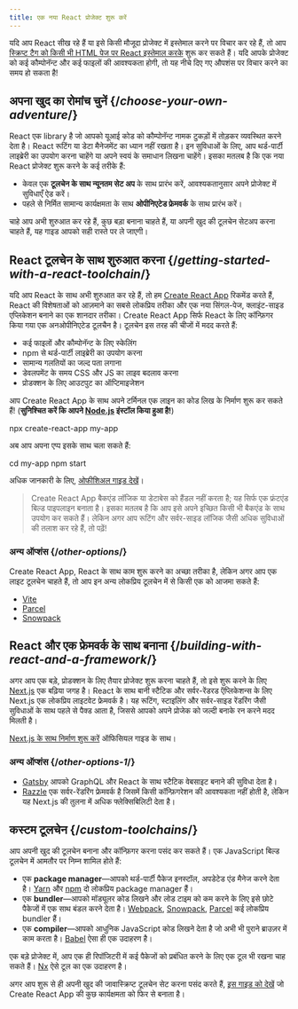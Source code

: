 ```yaml
---
title: एक नया React प्रोजेक्ट शुरू करें
---
```


<Intro>

यदि आप React सीख रहे हैं या इसे किसी मौजूदा प्रोजेक्ट में इस्तेमाल करने पर विचार कर रहे हैं, तो आप [स्क्रिप्ट टैग को किसी भी HTML पेज पर React इस्तेमाल करके](/learn/add-react-to-a-website) शुरू कर सकते हैं। यदि आपके प्रोजेक्ट को कई कौम्पोनॅन्ट और कई फाइलों की आवश्यकता होगी, तो यह नीचे दिए गए औपशंस पर विचार करने का समय हो सकता है!

</Intro>

## अपना खुद का रोमांच चुनें {/*choose-your-own-adventure*/}

React एक library है जो आपको यूआई कोड को कौम्पोनॅन्ट नामक टुकड़ों में तोड़कर व्यवस्थित करने देता है। React रूटिंग या डेटा मैनेजमेंट का ध्यान नहीं रखता है। इन सुविधाओं के लिए, आप थर्ड-पार्टी लाइब्रेरी का उपयोग करना चाहेंगे या अपने स्वयं के समाधान लिखना चाहेंगे। इसका मतलब है कि एक नया React प्रोजेक्ट शुरू करने के कई तरीके हैं:

* केवल एक **टूलचेन के साथ न्यूनतम सेट अप** के साथ प्रारंभ करें, आवश्यकतानुसार अपने प्रोजेक्ट में सुविधाएँ ऐड करें।
* पहले से निर्मित सामान्य कार्यक्षमता के साथ **ओपीनिएटेड फ्रेमवर्क** के साथ प्रारंभ करें।

चाहे आप अभी शुरुआत कर रहे हैं, कुछ बड़ा बनाना चाहते हैं, या अपनी खुद की टूलचेन सेटअप करना चाहते हैं, यह गाइड आपको सही रास्ते पर ले जाएगी।

## React टूलचेन के साथ शुरुआत करना {/*getting-started-with-a-react-toolchain*/}

यदि आप React के साथ अभी शुरुआत कर रहे हैं, तो हम [Create React App](https://create-react-app.dev/) रिकमेंड करते हैं, React की विशेषताओं को आज़माने का सबसे लोकप्रिय तरीका और एक नया सिंगल-पेज, क्लाइंट-साइड एप्लिकेशन बनाने का एक शानदार तरीका। Create React App सिर्फ React के लिए कॉन्फ़िगर किया गया एक अनओपीनिएटेड टूलचैन है। टूलचेन इस तरह की चीजों में मदद करते हैं:

* कई फाइलों और कौम्पोनॅन्ट के लिए स्केलिंग
* npm से थर्ड-पार्टी लाइब्रेरी का उपयोग करना
* सामान्य गलतियों का जल्द पता लगाना
* डेवलपमेंट के समय CSS और JS का लाइव बदलाव करना
* प्रोडक्शन के लिए आउटपुट का ऑप्टिमाइजेशन

आप Create React App के साथ अपने टर्मिनल एक लाइन का कोड लिख के निर्माण शुरू कर सकते हैं! (**सुनिश्चित करें कि आपने [Node.js](https://nodejs.org/) इंस्टॉल किया हुआ है!**)

<TerminalBlock>

npx create-react-app my-app

</TerminalBlock>

अब आप अपना एप्प इसके साथ चला सकते हैं:

<TerminalBlock>

cd my-app
npm start

</TerminalBlock>

अधिक जानकारी के लिए, [ओफीशिअल गाइड देखें](https://create-react-app.dev/docs/getting-started)।

> Create React App बैकएंड लॉजिक या डेटाबेस को हैंडल नहीं करता है; यह सिर्फ एक फ्रंटएंड बिल्ड पाइपलाइन बनाता है। इसका मतलब है कि आप इसे अपने इच्छित किसी भी बैकएंड के साथ उपयोग कर सकते हैं। लेकिन अगर आप रूटिंग और सर्वर-साइड लॉजिक जैसी अधिक सुविधाओं की तलाश कर रहे हैं, तो पढ़ें!

### अन्य ऑप्शंस {/*other-options*/}

Create React App, React के साथ काम शुरू करने का अच्छा तरीका है, लेकिन अगर आप एक लाइट टूलचेन चाहते हैं, तो आप इन अन्य लोकप्रिय टूलचेन में से किसी एक को आजमा सकते हैं:

* [Vite](https://vitejs.dev/guide/)
* [Parcel](https://parceljs.org/)
* [Snowpack](https://www.snowpack.dev/tutorials/react)

## React और एक फ्रेमवर्क के साथ बनाना {/*building-with-react-and-a-framework*/}

अगर आप एक बड़े, प्रोडक्शन के लिए तैयार प्रोजेक्ट शुरू करना चाहते हैं, तो इसे शुरू करने के लिए [Next.js](https://nextjs.org/) एक बढ़िया जगह है। React के साथ बानी स्टैटिक और सर्वर-रेंडरड ऍप्लिकेशन्स के लिए Next.js एक लोकप्रिय लाइटवेट फ्रेमवर्क है।  यह रूटिंग, स्टाइलिंग और सर्वर-साइड रेंडरिंग जैसी सुविधाओं के साथ पहले से पैक्ड आता है, जिससे आपको अपने प्रोजेक को जल्दी बनाके रन करने मदद मिलती है।

[Next.js के साथ निर्माण शुरू करें](https://nextjs.org/docs/getting-started) ऑफिसियल गाइड के साथ।

### अन्य ऑप्शंस {/*other-options-1*/}

* [Gatsby](https://www.gatsbyjs.org/) आपको GraphQL और React के साथ स्टैटिक वेबसाइट बनाने की सुविधा देता है।
* [Razzle](https://razzlejs.org/) एक सर्वर-रेंडरिंग फ्रेमवर्क है जिसमें किसी कॉन्फ़िगरेशन की आवश्यकता नहीं होती है, लेकिन यह Next.js की तुलना में अधिक फ्लेक्सिबिलिटी देता है।

## कस्टम टूलचेन {/*custom-toolchains*/}

आप अपनी खुद की टूलचेन बनाना और कॉन्फ़िगर करना पसंद कर सकते हैं। एक JavaScript बिल्ड टूलचेन में आमतौर पर निम्न शामिल होते हैं:

* एक **package manager**—आपको थर्ड-पार्टी पैकेज इनस्टॉल, अपडेटेड एंड मैनेज करने देता है। [Yarn](https://yarnpkg.com/) और [npm](https://www.npmjs.com/) दो लोकप्रिय package manager हैं।
* एक **bundler**—आपको मॉड्यूलर कोड लिखने और लोड टाइम को कम करने के लिए इसे छोटे पैकेजों में एक साथ बंडल करने देता है। [Webpack](https://webpack.js.org/), [Snowpack](https://www.snowpack.dev/), [Parcel](https://parceljs.org/) कई लोकप्रिय bundler हैं।
* एक **compiler**—आपको आधुनिक JavaScript कोड लिखने देता है जो अभी भी पुराने ब्राउज़र में काम करता है। [Babel](https://babeljs.io/) ऐसा ही एक उदाहरण है।

एक बड़े प्रोजेक्ट में, आप एक ही रिपॉजिटरी में कई पैकेजों को प्रबंधित करने के लिए एक टूल भी रखना चाह सकते हैं। [Nx](https://nx.dev/react) ऐसे टूल का एक उदाहरण है।

अगर आप शुरू से ही अपनी खुद की जावास्क्रिप्ट टूलचेन सेट करना पसंद करते हैं, [इस गाइड को देखें](https://blog.usejournal.com/creating-a-react-app-from-scratch-f3c693b84658) जो Create React App की कुछ कार्यक्षमता को फिर से बनाता है।

